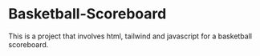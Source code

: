 # Basketball-Scoreboard
This is a project that involves html, tailwind and javascript for a basketball scoreboard.
